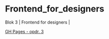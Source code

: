 # Frontend_for_designers
Blok 3 | Frontend for designers |

[GH Pages - opdr. 3](https://github.com/Sammthings/Frontend_for_designers/tree/master/Opdracht%203.1)
